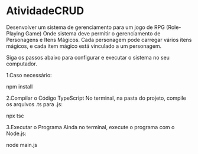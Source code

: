 # AtividadeCRUD
 Desenvolver um sistema de gerenciamento para um jogo de RPG (Role-Playing Game)
 Onde sistema deve permitir o gerenciamento de Personagens e Itens Mágicos. Cada personagem pode carregar vários itens mágicos, e cada item mágico está vinculado a um personagem.


Siga os passos abaixo para configurar e executar o sistema no seu computador.

1.Caso necessário:
 
npm install

2.Compilar o Código TypeScript
No terminal, na pasta do projeto, compile os arquivos .ts para .js:

npx tsc

3.Executar o Programa
Ainda no terminal, execute o programa com o Node.js:

node main.js
